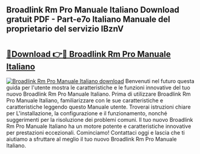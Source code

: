 ## Broadlink Rm Pro Manuale Italiano Download gratuit PDF - Part-e7o Italiano Manuale del proprietario del servizio IBznV

# <h2><a href="http://dfbry1.blite.top/?on=Broadlink+Rm+Pro+Manuale+Italiano">🔗Download 👉🔴 Broadlink Rm Pro Manuale Italiano</a></h2>

[![Broadlink Rm Pro Manuale Italiano download](https://i.imgur.com/lujVjoI.png)](http://dfbry1.blite.top/?on=Broadlink+Rm+Pro+Manuale+Italiano)
Benvenuti nel futuro questa guida per l'utente mostra le caratteristiche e le funzioni innovative del tuo nuovo Broadlink Rm Pro Manuale Italiano. Prima di utilizzare Broadlink Rm Pro Manuale Italiano, familiarizzare con le sue caratteristiche e caratteristiche leggendo questo Manuale utente. Troverai istruzioni chiare per L'installazione, la configurazione e il funzionamento, nonché suggerimenti per la risoluzione dei problemi comuni. Il tuo nuovo Broadlink Rm Pro Manuale Italiano ha un motore potente e caratteristiche innovative per prestazioni eccezionali. Cominciamo! Contattaci oggi e lascia che ti aiutiamo a sfruttare al meglio il tuo nuovo Broadlink Rm Pro Manuale Italiano.
